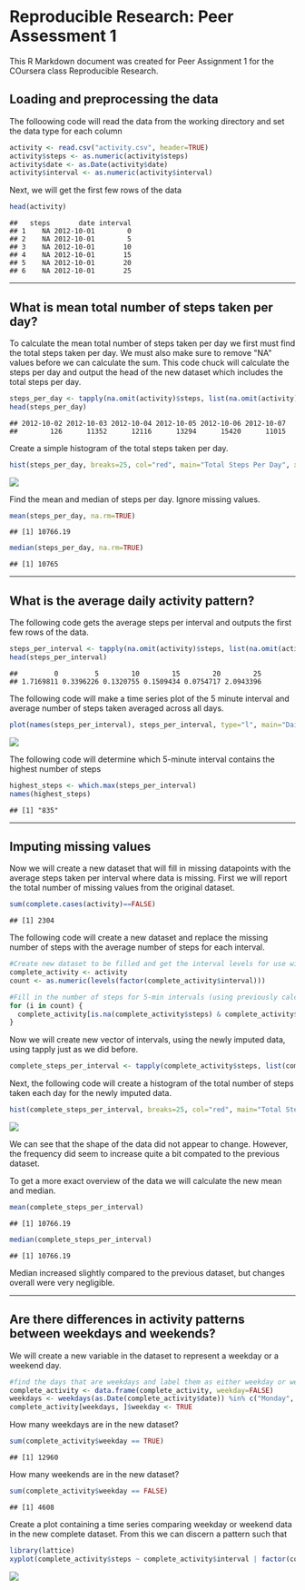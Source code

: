 # Reproducible Research: Peer Assessment 1

This R Markdown document was created for Peer Assignment 1 for the COursera class Reproducible Research. 

## Loading and preprocessing the data

The folloowing code will read the data from the working directory and set the data type for each column


```r
activity <- read.csv("activity.csv", header=TRUE)
activity$steps <- as.numeric(activity$steps)
activity$date <- as.Date(activity$date)
activity$interval <- as.numeric(activity$interval)
```

Next, we will get the first few rows of the data


```r
head(activity)
```

```
##   steps       date interval
## 1    NA 2012-10-01        0
## 2    NA 2012-10-01        5
## 3    NA 2012-10-01       10
## 4    NA 2012-10-01       15
## 5    NA 2012-10-01       20
## 6    NA 2012-10-01       25
```

***
## What is mean total number of steps taken per day?

To calculate the mean total number of steps taken per day we first must find the total steps taken per day. We must also make sure to remove "NA" values before we can calculate the sum. This code chuck will calculate the steps per day and output the head of the new dataset which includes the total steps per day.


```r
steps_per_day <- tapply(na.omit(activity)$steps, list(na.omit(activity)$date), sum)
head(steps_per_day)
```

```
## 2012-10-02 2012-10-03 2012-10-04 2012-10-05 2012-10-06 2012-10-07 
##        126      11352      12116      13294      15420      11015
```

Create a simple histogram of the total steps taken per day.


```r
hist(steps_per_day, breaks=25, col="red", main="Total Steps Per Day", xlab="The Total Steps Per Day", ylab="Frequency")
```

![](./PA1_template_files/figure-html/unnamed-chunk-4-1.png) 

Find the mean and median of steps per day. Ignore missing values.   


```r
mean(steps_per_day, na.rm=TRUE)
```

```
## [1] 10766.19
```

```r
median(steps_per_day, na.rm=TRUE)
```

```
## [1] 10765
```

***
## What is the average daily activity pattern?

The following code gets the average steps per interval and outputs the first few rows of the data.


```r
steps_per_interval <- tapply(na.omit(activity)$steps, list(na.omit(activity)$interval), mean)
head(steps_per_interval)
```

```
##         0         5        10        15        20        25 
## 1.7169811 0.3396226 0.1320755 0.1509434 0.0754717 2.0943396
```

The following code will make a time series plot of the 5 minute interval and average number of steps taken averaged across all days.


```r
plot(names(steps_per_interval), steps_per_interval, type="l", main="Daily Activity Pattern", xlab="5 Minute Interval", ylab="Average Steps Per Interval", col="red", lwd=2)
```

![](./PA1_template_files/figure-html/unnamed-chunk-7-1.png) 

The following code will determine which 5-minute interval contains the highest number of steps


```r
highest_steps <- which.max(steps_per_interval)
names(highest_steps)
```

```
## [1] "835"
```

***
## Imputing missing values

Now we will create a new dataset that will fill in missing datapoints with the average steps taken per interval where data is missing. First we will report the total number of missing values from the original dataset.


```r
sum(complete.cases(activity)==FALSE)
```

```
## [1] 2304
```

The following code will create a new dataset and replace the missing number of steps with the average number of steps for each interval. 


```r
#Create new dataset to be filled and get the interval levels for use with for loop
complete_activity <- activity
count <- as.numeric(levels(factor(complete_activity$interval)))

#Fill in the number of steps for 5-min intervals (using previously calculated steps_per_interval means) with missing values using a for loop
for (i in count) {
  complete_activity[is.na(complete_activity$steps) & complete_activity$interval==i, 1] <- steps_per_interval[names(steps_per_interval)==i][[1]]
} 
```

Now we will create new vector of intervals, using the newly imputed data, using tapply just as we did before.


```r
complete_steps_per_interval <- tapply(complete_activity$steps, list(complete_activity$date), sum)
```

Next, the following code will create a histogram of the total number of steps taken each day for the newly imputed data. 


```r
hist(complete_steps_per_interval, breaks=25, col="red", main="Total Steps Per Day, Imputed Data", xlab="The Total Steps Per Day", ylab="Frequency")
```

![](./PA1_template_files/figure-html/unnamed-chunk-12-1.png) 

We can see that the shape of the data did not appear to change. However, the frequency did seem to increase quite a bit compated to the previous dataset. 

To get a more exact overview of the data we will calculate the new mean and median.


```r
mean(complete_steps_per_interval)
```

```
## [1] 10766.19
```

```r
median(complete_steps_per_interval)
```

```
## [1] 10766.19
```

Median increased slightly compared to the previous dataset, but changes overall were very negligible. 

***
## Are there differences in activity patterns between weekdays and weekends?

We will create a new variable in the dataset to represent a weekday or a weekend day. 


```r
#find the days that are weekdays and label them as either weekday or weekend (assigning true or false)
complete_activity <- data.frame(complete_activity, weekday=FALSE)
weekdays <- weekdays(as.Date(complete_activity$date)) %in% c("Monday", "Tuesday", "Wednesday", "Thursday", "Friday")
complete_activity[weekdays, ]$weekday <- TRUE
```

How many weekdays are in the new dataset?


```r
sum(complete_activity$weekday == TRUE)
```

```
## [1] 12960
```

How many weekends are in the new dataset?


```r
sum(complete_activity$weekday == FALSE)
```

```
## [1] 4608
```

Create a plot containing a time series comparing weekday or weekend data in the new complete dataset. From this we can discern a pattern such that 


```r
library(lattice)
xyplot(complete_activity$steps ~ complete_activity$interval | factor(complete_activity$weekday), type = "l", layout = c(1, 2), xlab = "Interval", ylab = "Number of steps")
```

![](./PA1_template_files/figure-html/unnamed-chunk-17-1.png) 
